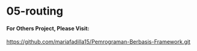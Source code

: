 # 05-routing

#### For Others Project, Please Visit: 
https://github.com/mariafadilla15/Pemrograman-Berbasis-Framework.git
